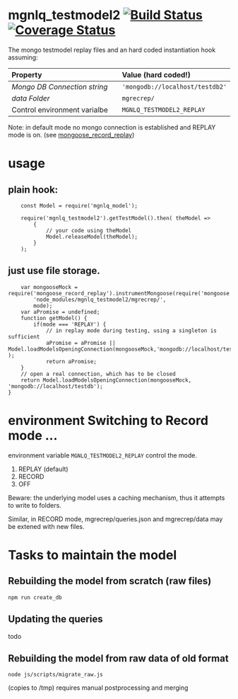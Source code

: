 # mgnlq_testmodel2 [![Build Status](https://travis-ci.org/jfseb/mgnlq_testmodel2.svg?branch=master)](https://travis-ci.org/jfseb/mgnql_abot)[![Coverage Status](https://coveralls.io/repos/github/jfseb/mgnlq_testmodel2/badge.svg)](https://coveralls.io/github/jfseb/mgnql_testmodel2)

The mongo testmodel replay files
and an hard coded instantiation hook assuming:


| Property |   |Value (hard coded!)
|:---------|---|:----------------------------
|*Mongo DB Connection string*  ||  `'mongodb://localhost/testdb2'`
|*data Folder*        | | `mgrecrep/`
|Control environment varialbe || `MGNLQ_TESTMODEL2_REPLAY`


Note: in default mode no mongo connection is established and REPLAY mode is on.
(see [mongoose_record_replay](https://github.com/jfseb/mongoose_record_replay))

# usage

## plain hook:
```javscript
    const Model = require('mgnlq_model');

    require('mgnlq_testmodel2').getTestModel().then( theModel =>
        {
            // your code using theModel
            Model.releaseModel(theModel);
        }
    );

```

## just use file storage.
```
    var mongooseMock = require('mongoose_record_replay').instrumentMongoose(require('mongoose'),
        'node_modules/mgnlq_testmodel2/mgrecrep/',
        mode);
    var aPromise = undefined;
    function getModel() {
        if(mode === 'REPLAY') {
            // in replay mode during testing, using a singleton is sufficient
            aPromise = aPromise || Model.loadModelsOpeningConnection(mongooseMock,'mongodb://localhost/testdb2'  );
            return aPromise;
    }
    // open a real connection, which has to be closed
    return Model.loadModelsOpeningConnection(mongooseMock, 'mongodb://localhost/testdb');
}

```

# environment Switching to Record mode ...
environment variable
`MGNLQ_TESTMODEL2_REPLAY`
control the mode.

1. REPLAY (default)
2. RECORD
3. OFF



Beware: the underlying model uses a caching mechanism, thus it attempts to write to
folders.

Similar, in RECORD mode, mgrecrep/queries.json and mgrecrep/data may be extened with new files.


# Tasks to maintain the model

## Rebuilding the model from scratch (raw files)

```
npm run create_db
```

## Updating the queries
  todo


## Rebuilding the model from raw data of old format

```
node js/scripts/migrate_raw.js
```
(copies to /tmp) requires manual postprocessing and merging

